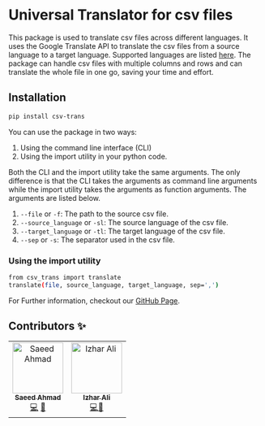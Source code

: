 # Universal Translator for csv files
This package is used to translate csv files across different languages. It uses the Google Translate API to translate the csv files from a source language to a target language. Supported languages are listed [here](https://cloud.google.com/translate/docs/languages). The package can handle csv files with multiple columns and rows and can translate the whole file in one go, saving your time and effort. 

## Installation
```bash
pip install csv-trans
```

You can use the package in two ways:
1. Using the command line interface (CLI)
2. Using the import utility in your python code.

Both the CLI and the import utility take the same arguments. The only difference is that the CLI takes the arguments as command line arguments while the import utility takes the arguments as function arguments. The arguments are listed below.

1. `--file` or `-f`: The path to the source csv file.
2. `--source_language` or `-sl`: The source language of the csv file.
3. `--target_language` or `-tl`: The target language of the csv file.
4. `--sep` or `-s`: The separator used in the csv file.

### Using the import utility
```bash
from csv_trans import translate
translate(file, source_language, target_language, sep=',')
```

For Further information, checkout our [GitHub Page](https://github.com/ML-Dev-Hub/universal-translator-for-csv-files).
     
## Contributors ✨
<!-- ALL-CONTRIBUTORS-LIST:START - Do not remove or modify this section -->
<!-- prettier-ignore-start -->
<!-- markdownlint-disable -->
<table>
  <tbody>
    <tr>
      <td align="center"><a href="https://github.com/saeedahmadicp"><img src="https://avatars.githubusercontent.com/saeedahmadicp?v=4?s=100" width="100px;" alt="Saeed Ahmad"/><br /><sub><b>Saeed Ahmad</b></sub></a><br /><a href="https://github.com/ML-Dev-Hub/universal-translator-for-csv-files/commits?author=saeedahmadicp" title="Code">💻</a> <a href="https://github.com/ML-Dev-Hub/universal-translator-for-csv-files/commits?author=saeedahmadicp" title="Documentation">📖</a></td>
      <td align="center"><a href="https://github.com/ali-izhar"><img src="https://avatars3.githubusercontent.com/ali-izhar?v=4?s=100" width="100px;" alt="Izhar Ali"/><br /><sub><b>Izhar Ali</b></sub></a><br /><a href="https://github.com/ML-Dev-Hub/universal-translator-for-csv-files/commits?author=ali-izhar" title="Code">💻</a><a href="https://github.com/ML-Dev-Hub/universal-translator-for-csv-files/commits?author=ali-izhar" title="Documentation">📖</a></td></td>
 </tr>
  </tbody>
</table>

<!-- markdownlint-restore -->
<!-- prettier-ignore-end -->

<!-- ALL-CONTRIBUTORS-LIST:END -->
